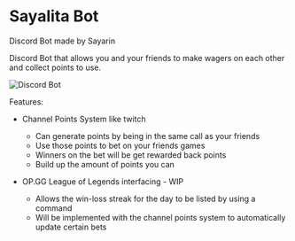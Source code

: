# Sayalita Bot
Discord Bot made by Sayarin

Discord Bot that allows you and your friends to make wagers on each other and collect points to use.

![Discord Bot](https://github.com/Sayarinu/Sayalita-Bot/assets/74512748/9bf90a91-48bc-4860-b40c-6d80b9171c9b)

Features:
  - Channel Points System like twitch
    - Can generate points by being in the same call as your friends
    - Use those points to bet on your friends games
    - Winners on the bet will be get rewarded back points
    - Build up the amount of points you can
   
  - OP.GG League of Legends interfacing - WIP
     - Allows the win-loss streak for the day to be listed by using a command
     - Will be implemented with the channel points system to automatically update certain bets
